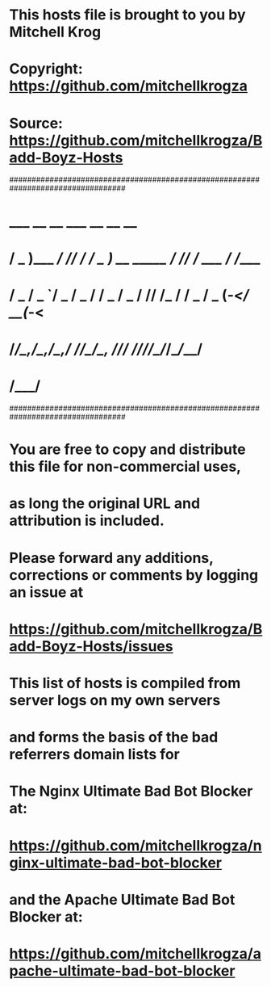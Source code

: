 # This hosts file is brought to you by Mitchell Krog
# Copyright: https://github.com/mitchellkrogza
# Source: https://github.com/mitchellkrogza/Badd-Boyz-Hosts

##################################################################################
#                                                                                #
#        ___          __   __    ___                    __ __         __         #
#       / _ )___ ____/ /__/ /   / _ )___  __ _____     / // /__  ___ / /____     #
#      / _  / _ `/ _  / _  /   / _  / _ \/ // /_ /    / _  / _ \(_-</ __(_-<     #
#     /____/\_,_/\_,_/\_,_/   /____/\___/\_, //__/   /_//_/\___/___/\__/___/     #
#                                       /___/                                    #
##################################################################################


# You are free to copy and distribute this file for non-commercial uses,
# as long the original URL and attribution is included. 

# Please forward any additions, corrections or comments by logging an issue at
# https://github.com/mitchellkrogza/Badd-Boyz-Hosts/issues

# This list of hosts is compiled from server logs on my own servers
# and forms the basis of the bad referrers domain lists for
# The Nginx Ultimate Bad Bot Blocker at: 
# https://github.com/mitchellkrogza/nginx-ultimate-bad-bot-blocker
# and the Apache Ultimate Bad Bot Blocker at:
# https://github.com/mitchellkrogza/apache-ultimate-bad-bot-blocker
